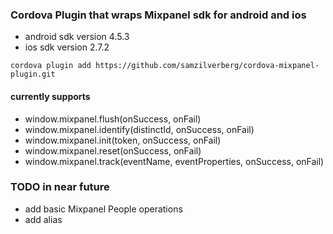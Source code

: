
### Cordova Plugin that wraps Mixpanel sdk for android and ios

- android sdk version 4.5.3
- ios sdk version 2.7.2

```
cordova plugin add https://github.com/samzilverberg/cordova-mixpanel-plugin.git
```

#### currently supports

- window.mixpanel.flush(onSuccess, onFail)
- window.mixpanel.identify(distinctId, onSuccess, onFail)
- window.mixpanel.init(token, onSuccess, onFail)
- window.mixpanel.reset(onSuccess, onFail)
- window.mixpanel.track(eventName, eventProperties, onSuccess, onFail)


### TODO in near future
- add basic Mixpanel People operations
- add alias
